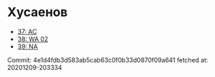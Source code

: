 # Хусаенов
- [37: AC](37.md)
- [38: WA 02](38.md)
- [39: NA](39.md)

Commit: 4e1d4fdb3d583ab5cab63c0f0b33d0870f09a641
 fetched at: 20201209-203334
